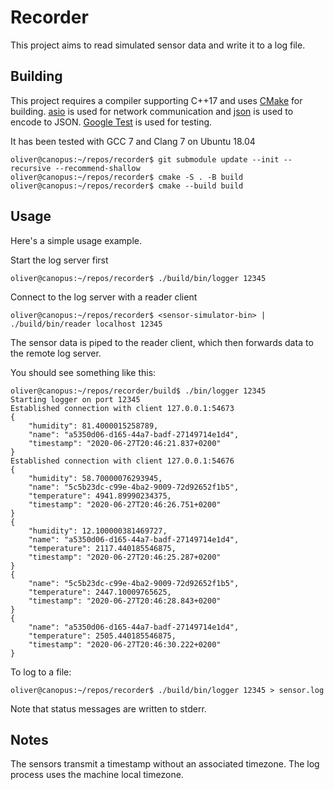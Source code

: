 # Recorder
This project aims to read simulated sensor data and write it to a log file.

## Building
This project requires a compiler supporting C++17 and uses
[CMake](https://cmake.org/) for building.
[asio](https://github.com/chriskohlhoff/asio) is used for network
communication and [json](https://github.com/nlohmann/json) is used to encode to
JSON. [Google Test](https://github.com/google/googletest) is used for testing.

It has been tested with GCC 7 and Clang 7 on Ubuntu 18.04

```
oliver@canopus:~/repos/recorder$ git submodule update --init --recursive --recommend-shallow
oliver@canopus:~/repos/recorder$ cmake -S . -B build
oliver@canopus:~/repos/recorder$ cmake --build build
```

## Usage
Here's a simple usage example.

Start the log server first
```
oliver@canopus:~/repos/recorder$ ./build/bin/logger 12345
```

Connect to the log server with a reader client
```
oliver@canopus:~/repos/recorder$ <sensor-simulator-bin> | ./build/bin/reader localhost 12345
```
The sensor data is piped to the reader client, which then forwards data to the
remote log server.

You should see something like this:
```
oliver@canopus:~/repos/recorder/build$ ./bin/logger 12345
Starting logger on port 12345
Established connection with client 127.0.0.1:54673
{
    "humidity": 81.4000015258789,
    "name": "a5350d06-d165-44a7-badf-27149714e1d4",
    "timestamp": "2020-06-27T20:46:21.837+0200"
}
Established connection with client 127.0.0.1:54676
{
    "humidity": 58.70000076293945,
    "name": "5c5b23dc-c99e-4ba2-9009-72d92652f1b5",
    "temperature": 4941.89990234375,
    "timestamp": "2020-06-27T20:46:26.751+0200"
}
{
    "humidity": 12.100000381469727,
    "name": "a5350d06-d165-44a7-badf-27149714e1d4",
    "temperature": 2117.440185546875,
    "timestamp": "2020-06-27T20:46:25.287+0200"
}
{
    "name": "5c5b23dc-c99e-4ba2-9009-72d92652f1b5",
    "temperature": 2447.10009765625,
    "timestamp": "2020-06-27T20:46:28.843+0200"
}
{
    "name": "a5350d06-d165-44a7-badf-27149714e1d4",
    "temperature": 2505.440185546875,
    "timestamp": "2020-06-27T20:46:30.222+0200"
}
```

To log to a file:
```
oliver@canopus:~/repos/recorder$ ./build/bin/logger 12345 > sensor.log
```
Note that status messages are written to stderr.

## Notes
The sensors transmit a timestamp without an associated timezone. The log process
uses the machine local timezone.
